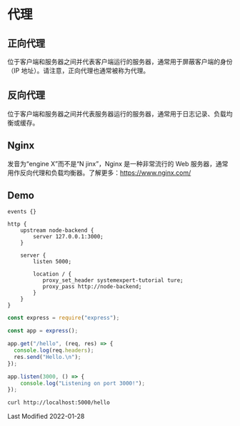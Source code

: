 # 代理

## 正向代理

位于客户端和服务器之间并代表客户端运行的服务器，通常用于屏蔽客户端的身份（IP 地址）。请注意，正向代理也通常被称为代理。

## 反向代理

位于客户端和服务器之间并代表服务器运行的服务器，通常用于日志记录、负载均衡或缓存。

## Nginx

发音为“engine X”而不是“N jinx”，Nginx 是一种非常流行的 Web 服务器，通常用作反向代理和负载均衡器。了解更多：https://www.nginx.com/

## Demo

```nginx
events {}

http {
    upstream node-backend {
        server 127.0.0.1:3000;
    }

    server {
        listen 5000;

        location / {
           proxy_set_header systemexpert-tutorial ture;
           proxy_pass http://node-backend;
        }
    }
}
```

```js
const express = require("express");

const app = express();

app.get("/hello", (req, res) => {
  console.log(req.headers);
  res.send("Hello.\n");
});

app.listen(3000, () => {
    console.log("Listening on port 3000!");
});
```

```bash
curl http://localhost:5000/hello
```

Last Modified 2022-01-28
